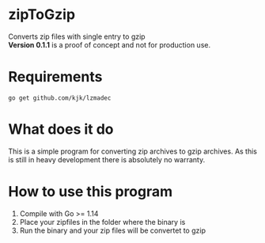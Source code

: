 # zipToGzip
Converts zip files with single entry to gzip
<br/> 
**Version 0.1.1** is a proof of concept and not for production use.

# Requirements
`go get github.com/kjk/lzmadec`


# What does it do
This is a simple program for converting zip archives to gzip archives.
As this is still in heavy development there is absolutely no warranty.

# How to use this program
1. Compile with Go >= 1.14
2. Place your zipfiles in the folder where the binary is
3. Run the binary and your zip files will be convertet to gzip


